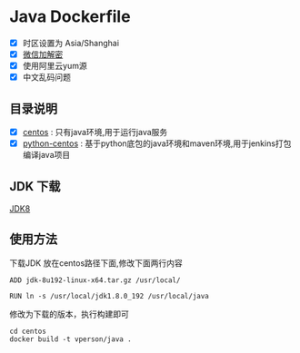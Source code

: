# Java Dockerfile

- [x] 时区设置为 Asia/Shanghai
- [x] [微信加解密](https://pay.weixin.qq.com/wiki/doc/apiv3/wechatpay/wechatpay7_2.shtml)
- [x] 使用阿里云yum源
- [x] 中文乱码问题

## 目录说明
- [x] [centos](centos) : 只有java环境,用于运行java服务
- [x] [python-centos](python-centos) : 基于python底包的java环境和maven环境,用于jenkins打包编译java项目

## JDK 下载

[JDK8](https://www.oracle.com/java/technologies/javase/javase-jdk8-downloads.html)

## 使用方法

下载JDK 放在centos路径下面,修改下面两行内容
```
ADD jdk-8u192-linux-x64.tar.gz /usr/local/

RUN ln -s /usr/local/jdk1.8.0_192 /usr/local/java
```

修改为下载的版本，执行构建即可
```
cd centos
docker build -t vperson/java .
```
